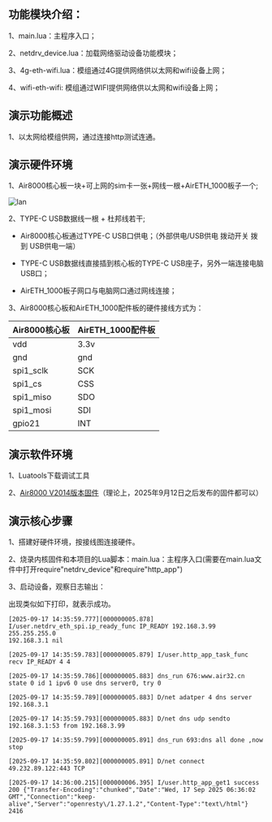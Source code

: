 ## 功能模块介绍：

1、main.lua：主程序入口；

2、netdrv_device.lua：加载网络驱动设备功能模块；

3、4g-eth-wifi.lua：模组通过4G提供网络供以太网和wifi设备上网；

4、wifi-eth-wifi: 模组通过WIFI提供网络供以太网和wifi设备上网；

## 演示功能概述

1、以太网给模组供网，通过连接http测试连通。 

## 演示硬件环境

1、Air8000核心板一块+可上网的sim卡一张+网线一根+AirETH_1000板子一个;

[](https://docs.openLuat.com/cdn/image/AirETH_1000.jpg)

![lan](E:\文档池\新建文件夹\luatos-doc-pool\docs\root\docs\air8000\luatos\app\image\lan.jpg)

2、TYPE-C USB数据线一根 + 杜邦线若干;

* Air8000核心板通过TYPE-C USB口供电；（外部供电/USB供电 拨动开关 拨到 USB供电一端）

* TYPE-C USB数据线直接插到核心板的TYPE-C USB座子，另外一端连接电脑USB口；

* AirETH_1000板子网口与电脑网口通过网线连接；

3、Air8000核心板和AirETH_1000配件板的硬件接线方式为：

| Air8000核心板 | AirETH_1000配件板 |
| ---------- | -------------- |
| vdd        | 3.3v           |
| gnd        | gnd            |
| spi1_sclk  | SCK            |
| spi1_cs    | CSS            |
| spi1_miso  | SDO            |
| spi1_mosi  | SDI            |
| gpio21     | INT            |

演示软件环境
------

1、Luatools下载调试工具

2、[Air8000 V2014版本固件](https://docs.openluat.com/air8000/luatos/firmware/)（理论上，2025年9月12日之后发布的固件都可以） 

## 演示核心步骤

1、搭建好硬件环境，按接线图连接硬件。

2、烧录内核固件和本项目的Lua脚本：main.lua：主程序入口(需要在main.lua文件中打开require"netdrv_device"和require"http_app")

3、启动设备，观察日志输出：

出现类似如下打印，就表示成功。

```
[2025-09-17 14:35:59.777][000000005.878] I/user.netdrv_eth_spi.ip_ready_func IP_READY 192.168.3.99 255.255.255.0 
192.168.3.1 nil

[2025-09-17 14:35:59.783][000000005.879] I/user.http_app_task_func recv IP_READY 4 4

[2025-09-17 14:35:59.786][000000005.883] dns_run 676:www.air32.cn state 0 id 1 ipv6 0 use dns server0, try 0

[2025-09-17 14:35:59.789][000000005.883] D/net adatper 4 dns server 192.168.3.1

[2025-09-17 14:35:59.793][000000005.883] D/net dns udp sendto 192.168.3.1:53 from 192.168.3.99

[2025-09-17 14:35:59.799][000000005.891] dns_run 693:dns all done ,now stop

[2025-09-17 14:35:59.802][000000005.891] D/net connect 49.232.89.122:443 TCP

[2025-09-17 14:36:00.215][000000006.395] I/user.http_app_get1 success 200 {"Transfer-Encoding":"chunked","Date":"Wed, 17 Sep 2025 06:36:02 GMT","Connection":"keep-alive","Server":"openresty\/1.27.1.2","Content-Type":"text\/html"} 2416


```
